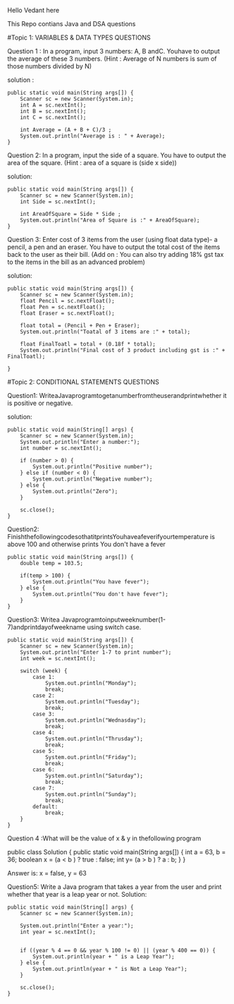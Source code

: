 Hello Vedant here

This Repo contians Java and DSA questions

#Topic 1: VARIABLES & DATA TYPES QUESTIONS

 Question 1 : In a program, input 3 numbers: A, B andC. Youhave to output the average of
 these 3 numbers.
 (Hint : Average of N numbers is sum of those numbers divided by N)

 solution :
 

    public static void main(String args[]) {
        Scanner sc = new Scanner(System.in);
        int A = sc.nextInt();
        int B = sc.nextInt();
        int C = sc.nextInt();

        int Average = (A + B + C)/3 ;
        System.out.println("Average is : " + Average);
    }

 Question 2: In a program, input the side of a square. You have to output the area of the
 square.
 (Hint : area of a square is (side x side))


 solution:


    public static void main(String args[]) {
        Scanner sc = new Scanner(System.in);
        int Side = sc.nextInt();

        int AreaOfSquare = Side * Side ;
        System.out.println("Area of Square is :" + AreaOfSquare);
    }


 Question 3: Enter cost of 3 items from the user (using float data type)- a pencil, a pen and
 an eraser. You have to output the total cost of the items back to the user as their bill.
 (Add on : You can also try adding 18% gst tax to the items in the bill as an advanced problem)

 solution:


    public static void main(String args[]) {
        Scanner sc = new Scanner(System.in);
        float Pencil = sc.nextFloat();
        float Pen = sc.nextFloat();
        float Eraser = sc.nextFloat();

        float total = (Pencil + Pen + Eraser);
        System.out.println("Toatal of 3 items are :" + total);

        float FinalToatl = total + (0.18f * total);
        System.out.println("Final cost of 3 product including gst is :" + FinalToatl);

    }

 #Topic 2: CONDITIONAL STATEMENTS QUESTIONS
 
 Question1: WriteaJavaprogramtogetanumberfromtheuserandprintwhether it is
 positive or negative.

 solution:
 

    public static void main(String[] args) {
        Scanner sc = new Scanner(System.in);
        System.out.println("Enter a number:");
        int number = sc.nextInt();

        if (number > 0) {
            System.out.println("Positive number");
        } else if (number < 0) {
            System.out.println("Negative number");
        } else {
            System.out.println("Zero");
        }

        sc.close();
    }

Question2: FinishthefollowingcodesothatitprintsYouhaveafeverifyourtemperature
 is above 100 and otherwise prints You don't have a fever

 

    public static void main(String args[]) {
        double temp = 103.5;

        if(temp > 100) {
            System.out.println("You have fever");
        } else {
            System.out.println("You don't have fever");
        }
    }

Question3: Writea Javaprogramtoinputweeknumber(1-7)andprintdayofweekname
 using switch case.




    public static void main(String args[]) {
        Scanner sc = new Scanner(System.in);
        System.out.println("Enter 1-7 to print number");
        int week = sc.nextInt();

        switch (week) {
            case 1:
                System.out.println("Monday");
                break;
            case 2:
                System.out.println("Tuesday");
                break;
            case 3:
                System.out.println("Wednasday");
                break;
            case 4:
                System.out.println("Thrusday");
                break;
            case 5:
                System.out.println("Friday");
                break;
            case 6:
                System.out.println("Saturday");
                break;
            case 7:
                System.out.println("Sunday");
                break;
            default:
                break;
        }
    }

   
Question 4 :What will be the value of x & y in thefollowing program
 
public class Solution {
 public static void main(String args[]) {
 int a = 63, b = 36;
 boolean x = (a < b ) ? true : false;
 int y= (a > b ) ? a : b;
 }
 }

Answer is: x = false, y = 63


Question5: Write a Java program that takes a year from the user and print whether that
 year is a leap year or not.
Solution:

    public static void main(String[] args) {
        Scanner sc = new Scanner(System.in);

        System.out.println("Enter a year:");
        int year = sc.nextInt();

        
        if ((year % 4 == 0 && year % 100 != 0) || (year % 400 == 0)) {
            System.out.println(year + " is a Leap Year");
        } else {
            System.out.println(year + " is Not a Leap Year");
        }

        sc.close();
    }



 

 


 

